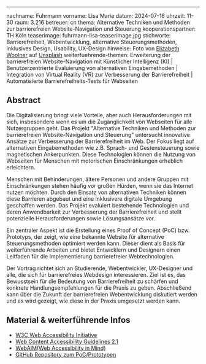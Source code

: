 ---

nachname: Fuhrmann
vorname: Lisa Marie
datum: 2024-07-16
uhrzeit: 11-30
raum: 3.216
betreuer: cn
thema: Alternative Techniken und Methoden zur barrierefreien Website-Navigation und Steuerung
kooperationspartner: TH Köln
teaserimage: fuhrmann-lisa-teaserimage.jpg
stichworte: Barrierefreiheit, Webentwicklung, alternative Steuerungsmethoden, Inklusives Design, Usability, UX-Design
hinweise: Foto von [Elizabeth Woolner](https://unsplash.com/de/@elizabeth_woolner?utm_content=creditCopyText&utm_medium=referral&utm_source=unsplash) auf [Unsplash](https://unsplash.com/de/fotos/ein-laptop-sitzt-auf-einem-holzschreibtisch-u-LL8sy0ORs?utm_content=creditCopyText&utm_medium=referral&utm_source=unsplash)
weiterfuehrende-themen: Erweiterung der barrierefreien Website-Navigation mit Künstlicher Intelligenz (KI) | Benutzerzentrierte Evaluierung von alternativen Eingabemethoden | Integration von Virtual Reality (VR) zur Verbesserung der Barrierefreiheit | Automatisierte Barrierefreiheits-Tests für Webseiten

## Abstract

Die Digitalisierung bringt viele Vorteile, aber auch Herausforderungen mit sich, insbesondere wenn es um die Zugänglichkeit von Webseiten für alle Nutzergruppen geht. Das Projekt "Alternative Techniken und Methoden zur barrierefreien Website-Navigation und Steuerung" untersucht innovative Ansätze zur Verbesserung der Barrierefreiheit im Web. Der Fokus liegt auf alternativen Eingabemethoden wie z.B. Sprach- und Gestensteuerung sowie magnetischen Ankerpunkten. Diese Technologien können die Nutzung von Webseiten für Menschen mit motorischen Einschränkungen erheblich erleichtern.

Menschen mit Behinderungen, ältere Personen und andere Gruppen mit Einschränkungen stehen häufig vor großen Hürden, wenn sie das Internet nutzen möchten. Durch den Einsatz von alternativen Techniken können diese Barrieren abgebaut und eine inklusivere digitale Umgebung geschaffen werden. Das Projekt evaluiert bestehende Technologien und deren Anwendbarkeit zur Verbesserung der Barrierefreiheit und stellt potenzielle Herausforderungen sowie Lösungsansätze vor.

Ein zentraler Aspekt ist die Erstellung eines Proof of Concept (PoC) bzw. Prototyps, der zeigt, wie eine bekannte Website für alternative Steuerungsmethoden optimiert werden kann. Dieser dient als Basis für weiterführende Arbeiten und bietet Entwicklern und Designern einen Leitfaden für die Implementierung barrierefreier Webtechnologien.

Der Vortrag richtet sich an Studierende, Webentwickler, UX-Designer und alle, die sich für barrierefreies Webdesign interessieren. Ziel ist es, das Bewusstsein für die Bedeutung von Barrierefreiheit zu schärfen und konkrete Handlungsempfehlungen für die Praxis zu geben. Abschließend kann über die Zukunft der barrierefreien Webentwicklung diskutiert werden und es wird gezeigt, wie diese in der Praxis umgesetzt werden kann.

## Material & weiterführende Infos

- [W3C Web Accessibility Initiative](https://www.w3.org/WAI/)
- [Web Content Accessibility Guidelines 2.1](https://www.w3.org/TR/WCAG21/)
- [WebAIM(Web Accessibility in Mind)](https://webaim.org/)
- [GitHub Repository zum PoC/Prototypen](https://github.com/lisafuhrmann/AccessibleWebNavigation)
